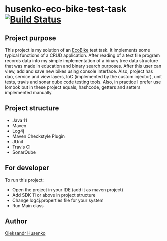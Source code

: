 # husenko-eco-bike-test-task [![Build Status](https://travis-ci.com/vztot/husenko-eco-bike-test-task.svg?branch=master)](https://travis-ci.com/vztot/husenko-eco-bike-test-task)

## Project purpose

This project is my solution of an [EcoBike](doc/TASK.md) test task.
It implements some typical functions of a CRUD application. After reading of a text
file program records data into my simple implementation of a binary tree data structure that was
made in education and binary search purposes. After this user can view, add and save new bikes
using console interface. Also, project has dao, service and view layers, IoC (implemented by
the custom injector), unit tests, travis and sonar qube code testing tools. Also, in practice
I prefer use lombok but in these project equals, hashcode, getters and setters implemented manually.

## Project structure

* Java 11
* Maven
* Log4j
* Maven Checkstyle Plugin
* JUnit
* Travis CI
* SonarQube

## For developer

To run this project:
* Open the project in your IDE (add it as maven project)
* Add SDK 11 or above in project structure
* Change log4j.properties file for your system
* Run Main class

## Author

[Oleksandr Husenko](https://www.linkedin.com/in/oleksandr-husenko-6a63a2b3/)
